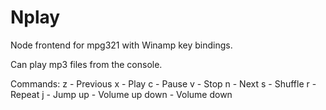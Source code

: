 # Nplay

Node frontend for mpg321 with Winamp key bindings.

Can play mp3 files from the console.

Commands:
    z - Previous
    x - Play
    c - Pause
    v - Stop
    n - Next
    s - Shuffle
    r - Repeat
    j - Jump
    up - Volume up
    down - Volume down
